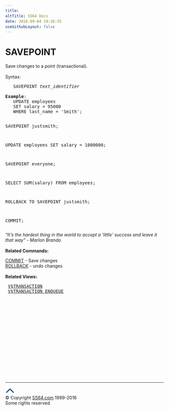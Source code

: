 ```yaml
---
title:
altTitle: SS64 Docs
date: 2016-09-04 19:26:55
useGithubLayout: false
---
```

<!-- #BeginLibraryItem "/Library/head_ora.lbi" --><!-- #EndLibraryItem --><h1>SAVEPOINT</h1> 
<p>Save changes to a point (transactional).<br>
  <br>
  Syntax:</p>
<pre>   SAVEPOINT <i>text_identifier</i>
<b>
Example</b>:
   UPDATE employees
   SET salary = 95000
   WHERE last_name = 'Smith'; 

   SAVEPOINT justsmith; 

   UPDATE employees
   SET salary = 1000000; 

   SAVEPOINT everyone; 

   SELECT SUM(salary) FROM employees; 

   ROLLBACK TO SAVEPOINT justsmith; 

   COMMIT;</pre>
<p><span class="quote"><i>"It's the hardest thing in the world to accept a 'little' success and leave it that way" - Marlon Brando</i></span><br>
<br>
<b>Related Commands:</b></p>
<p><a href="commit.html">COMMIT</a> - Save changes<br>
<a href="rollback.html">ROLLBACK</a> - undo changes<br>
<br>
<b>Related Views:</b></p>
<pre> <a href="../orav/V$TRANSACTION.html">V$TRANSACTION</a>
 <a href="../orav/V$TRANSACTION_ENQUEUE.html">V$TRANSACTION_ENQUEUE</a></pre><!-- #BeginLibraryItem "/Library/foot_ora.lbi" --><p>
<!-- oracle-footer -->
<ins class="adsbygoogle" style="display:inline-block;width:300px;height:250px" data-ad-client="ca-pub-6140977852749469" data-ad-slot="4275490898"></ins>
<script>
(adsbygoogle = window.adsbygoogle || []).push({});
</script></p>
<hr>
<div id="bl" class="footer"><a href="savepoint.html#"><img src="../images/top.png" width="30" height="22" alt="Back to the Top"></a></div>
<div id="br" class="footer, tagline">© Copyright <a href="http://ss64.com/">SS64.com</a> 1999-2016<br>
Some rights reserved</div><!-- #EndLibraryItem -->

